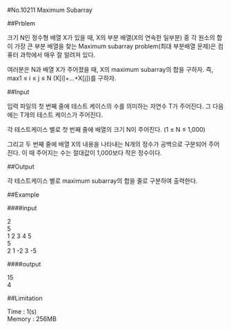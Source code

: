 #No.10211   Maximum Subarray

##Prblem

크기 N인 정수형 배열 X가 있을 때, X의 부분 배열(X의 연속한 일부분) 중 각 원소의 합이 가장 큰 부분 배열을 찾는 Maximum subarray problem(최대 부분배열 문제)은 컴퓨터 과학에서 매우 잘 알려져 있다.  

여러분은 N과 배열 X가 주어졌을 때, X의 maximum subarray의 합을 구하자. 즉, max1 ≤ i ≤  j ≤ N (X[i]+...+X[j])를 구하자.  

##Input

입력 파일의 첫 번째 줄에 테스트 케이스의 수를 의미하는 자연수 T가 주어진다. 그 다음에는 T개의 테스트 케이스가 주어진다.  

각 테스트케이스 별로 첫 번째 줄에 배열의 크기 N이 주어진다. (1 ≤ N ≤ 1,000)  

그리고 두 번째 줄에 배열 X의 내용을 나타내는 N개의 정수가 공백으로 구분되어 주어진다. 이 때 주어지는 수는 절대값이 1,000보다 작은 정수이다.  

##Output

각 테스트케이스 별로 maximum subarray의 합을 줄로 구분하여 출력한다.  

##Example

####input

2  
5  
1 2 3 4 5  
5  
2 1 -2 3 -5  

####output

15  
4  

##Limitation

Time : 1(s)  
Memory : 256MB
